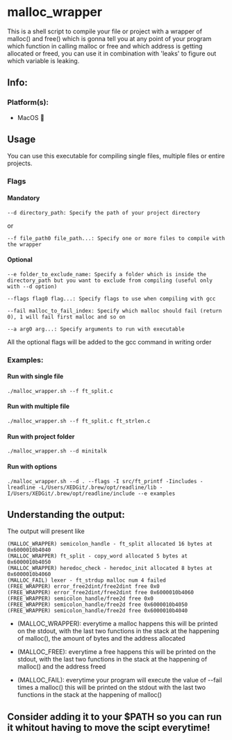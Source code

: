 # malloc_wrapper

This is a shell script to compile your file or project with a wrapper of malloc() and free() which is gonna tell you at any point of your program
which function in calling malloc or free and which address is getting allocated or freed, you can use it in combination with 'leaks' to figure out which variable is leaking.

## Info:

### Platform(s):

  - MacOS 🍏


## Usage

You can use this executable for compiling single files, multiple files or entire projects.

### Flags

  #### Mandatory
  
    --d directory_path: Specify the path of your project directory
  
  or
  
    --f file_path0 file_path...: Specify one or more files to compile with the wrapper
    
  #### Optional
  
    --e folder_to_exclude_name: Specify a folder which is inside the directory_path but you want to exclude from compiling (useful only with --d option)
    
    --flags flag0 flag...: Specify flags to use when compiling with gcc

    --fail malloc_to_fail_index: Specify which malloc should fail (return 0), 1 will fail first malloc and so on 
    
    --a arg0 arg...: Specify arguments to run with executable

    
  All the optional flags will be added to the gcc command in writing order

### Examples:

#### Run with single file

    ./malloc_wrapper.sh --f ft_split.c
    
#### Run with multiple file

    ./malloc_wrapper.sh --f ft_split.c ft_strlen.c

#### Run with project folder

    ./malloc_wrapper.sh --d minitalk

#### Run with options

    ./malloc_wrapper.sh --d . --flags -I src/ft_printf -Iincludes -lreadline -L/Users/XEDGit/.brew/opt/readline/lib -I/Users/XEDGit/.brew/opt/readline/include --e examples

## Understanding the output:

The output will present like

    (MALLOC_WRAPPER) semicolon_handle - ft_split allocated 16 bytes at 0x6000010b4040
    (MALLOC_WRAPPER) ft_split - copy_word allocated 5 bytes at 0x6000010b4050
    (MALLOC_WRAPPER) heredoc_check - heredoc_init allocated 8 bytes at 0x6000010b4060
    (MALLOC_FAIL) lexer - ft_strdup malloc num 4 failed
    (FREE_WRAPPER) error_free2dint/free2dint free 0x0
    (FREE_WRAPPER) error_free2dint/free2dint free 0x6000010b4060
    (FREE_WRAPPER) semicolon_handle/free2d free 0x0
    (FREE_WRAPPER) semicolon_handle/free2d free 0x6000010b4050
    (FREE_WRAPPER) semicolon_handle/free2d free 0x6000010b4040

  - (MALLOC_WRAPPER):
everytime a malloc happens this will be printed on the stdout, with the last two functions in the stack at the happening of malloc(), the amount of bytes and the address allocated
    
  - (MALLOC_FREE):
everytime a free happens this will be printed on the stdout, with the last two functions in the stack at the happening of malloc() and the address freed

  - (MALLOC_FAIL):
everytime your program will execute the value of --fail times a malloc() this will be printed on the stdout with the  last two functions in the stack at the happening of malloc()

## Consider adding it to your $PATH so you can run it whitout having to move the scipt everytime!
